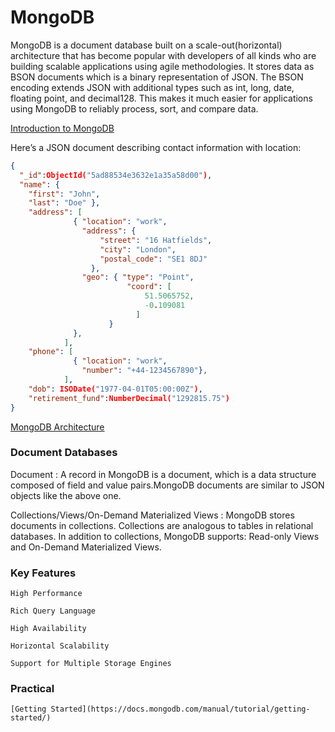 # MongoDB
MongoDB is a document database built on a scale-out(horizontal) architecture that has become popular with developers of all kinds who are building scalable applications using agile methodologies. It stores data as BSON documents which is a binary representation of JSON.  The BSON encoding extends JSON with additional types such as int, long, date, floating point, and decimal128. This makes it much easier for applications using MongoDB to reliably process, sort, and compare data.


[Introduction to MongoDB](https://docs.mongodb.com/manual/introduction/)

Here’s a JSON document describing contact information with location:

```json
{
  "_id":ObjectId("5ad88534e3632e1a35a58d00"),
  "name": {
    "first": "John",
    "last": "Doe" },
    "address": [
              { "location": "work",
                "address": {
                    "street": "16 Hatfields",
                    "city": "London",
                    "postal_code": "SE1 8DJ"
                  },
                "geo": { "type": "Point",
                          "coord": [
                              51.5065752,
                              -0.109081
                            ]
                      }
              },
            ],
    "phone": [
              { "location": "work",
                "number": "+44-1234567890"},
            ],
    "dob": ISODate("1977-04-01T05:00:00Z"),
    "retirement_fund":NumberDecimal("1292815.75")
}
```
[MongoDB Architecture](https://info-mongodb-com.s3.us-east-1.amazonaws.com/MongoDB_Architecture_Guide.pdf)

### Document Databases

  Document : A record in MongoDB is a document, which is a data structure composed of field and value pairs.MongoDB documents are similar to JSON objects like the above one.

  Collections/Views/On-Demand Materialized Views : MongoDB stores documents in collections. Collections are analogous to tables in relational databases. In addition to collections, MongoDB supports: Read-only Views and On-Demand Materialized Views.

###  Key Features

    High Performance

    Rich Query Language

    High Availability

    Horizontal Scalability

    Support for Multiple Storage Engines


### Practical
    [Getting Started](https://docs.mongodb.com/manual/tutorial/getting-started/)
